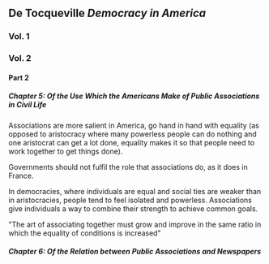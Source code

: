 ## De Tocqueville *Democracy in America*
### Vol. 1
### Vol. 2
#### Part 2
##### Chapter 5: Of the Use Which the Americans Make of Public Associations in Civil Life
Associations are more salient in America, go hand in hand with equality (as opposed to aristocracy where many powerless people can do nothing and one aristocrat can get a lot done, equality makes it so that people need to work together to get things done).

Governments should not fulfil the role that associations do, as it does in France.

In democracies, where individuals are equal and social ties are weaker than in aristocracies, people tend to feel isolated and powerless. Associations give individuals a way to combine their strength to achieve common goals.

"The art of associating together must grow and improve in the same ratio in which the equality of conditions is increased"

##### Chapter 6: Of the Relation between Public Associations and Newspapers
